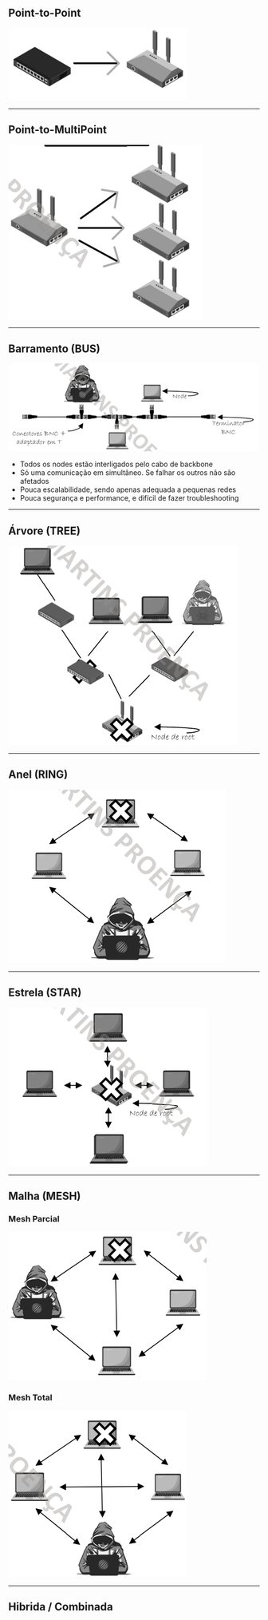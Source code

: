 ## Point-to-Point

![](imagens/Point-to-Point.png)

---
## Point-to-MultiPoint

![](imagens/Point-to-Multipoint.png)

---
## Barramento (BUS)

![](imagens/BUS.png)

- Todos os nodes estão interligados pelo cabo de backbone
- Só uma comunicação em simultâneo. Se falhar os outros não são afetados
- Pouca escalabilidade, sendo apenas adequada a pequenas redes
- Pouca segurança e performance, e difícil de fazer troubleshooting

---
## Árvore (TREE)

![](imagens/TREE.png)

---
## Anel (RING)

![](imagens/RING.png)

---
## Estrela (STAR)

![](imagens/STAR.png)

---
## Malha (MESH)

### Mesh Parcial
![](imagens/MESH%20PARCIAL.png)

### Mesh Total
![](imagens/Mesh%20Total.png)

---
## Hibrida / Combinada

